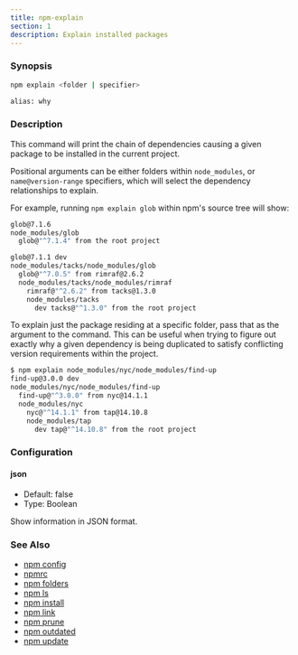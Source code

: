 ```yaml
---
title: npm-explain
section: 1
description: Explain installed packages
---
```


### Synopsis

```bash
npm explain <folder | specifier>

alias: why
```

### Description

This command will print the chain of dependencies causing a given package
to be installed in the current project.

Positional arguments can be either folders within `node_modules`, or
`name@version-range` specifiers, which will select the dependency
relationships to explain.

For example, running `npm explain glob` within npm's source tree will show:

```bash
glob@7.1.6
node_modules/glob
  glob@"^7.1.4" from the root project

glob@7.1.1 dev
node_modules/tacks/node_modules/glob
  glob@"^7.0.5" from rimraf@2.6.2
  node_modules/tacks/node_modules/rimraf
    rimraf@"^2.6.2" from tacks@1.3.0
    node_modules/tacks
      dev tacks@"^1.3.0" from the root project
```

To explain just the package residing at a specific folder, pass that as the
argument to the command. This can be useful when trying to figure out
exactly why a given dependency is being duplicated to satisfy conflicting
version requirements within the project.

```bash
$ npm explain node_modules/nyc/node_modules/find-up
find-up@3.0.0 dev
node_modules/nyc/node_modules/find-up
  find-up@"^3.0.0" from nyc@14.1.1
  node_modules/nyc
    nyc@"^14.1.1" from tap@14.10.8
    node_modules/tap
      dev tap@"^14.10.8" from the root project
```

### Configuration

#### json

- Default: false
- Type: Boolean

Show information in JSON format.

### See Also

- [npm config](/commands/npm-config)
- [npmrc](/configuring-npm/npmrc)
- [npm folders](/configuring-npm/folders)
- [npm ls](/commands/npm-ls)
- [npm install](/commands/npm-install)
- [npm link](/commands/npm-link)
- [npm prune](/commands/npm-prune)
- [npm outdated](/commands/npm-outdated)
- [npm update](/commands/npm-update)
